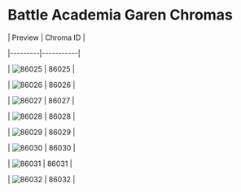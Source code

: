 # Battle Academia Garen Chromas


| Preview | Chroma ID |

|---------|-----------|

| ![86025](https://raw.communitydragon.org/latest/plugins/rcp-be-lol-game-data/global/default/v1/champion-chroma-images/86/86025.png) | 86025 |

| ![86026](https://raw.communitydragon.org/latest/plugins/rcp-be-lol-game-data/global/default/v1/champion-chroma-images/86/86026.png) | 86026 |

| ![86027](https://raw.communitydragon.org/latest/plugins/rcp-be-lol-game-data/global/default/v1/champion-chroma-images/86/86027.png) | 86027 |

| ![86028](https://raw.communitydragon.org/latest/plugins/rcp-be-lol-game-data/global/default/v1/champion-chroma-images/86/86028.png) | 86028 |

| ![86029](https://raw.communitydragon.org/latest/plugins/rcp-be-lol-game-data/global/default/v1/champion-chroma-images/86/86029.png) | 86029 |

| ![86030](https://raw.communitydragon.org/latest/plugins/rcp-be-lol-game-data/global/default/v1/champion-chroma-images/86/86030.png) | 86030 |

| ![86031](https://raw.communitydragon.org/latest/plugins/rcp-be-lol-game-data/global/default/v1/champion-chroma-images/86/86031.png) | 86031 |

| ![86032](https://raw.communitydragon.org/latest/plugins/rcp-be-lol-game-data/global/default/v1/champion-chroma-images/86/86032.png) | 86032 |